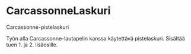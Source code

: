 # CarcassonneLaskuri
Carcassonne-pistelaskuri

Työn alla Carcassonne-lautapelin kanssa käytettävä pistelaskuri. Sisältää tuen 1. ja 2. lisäosille.
